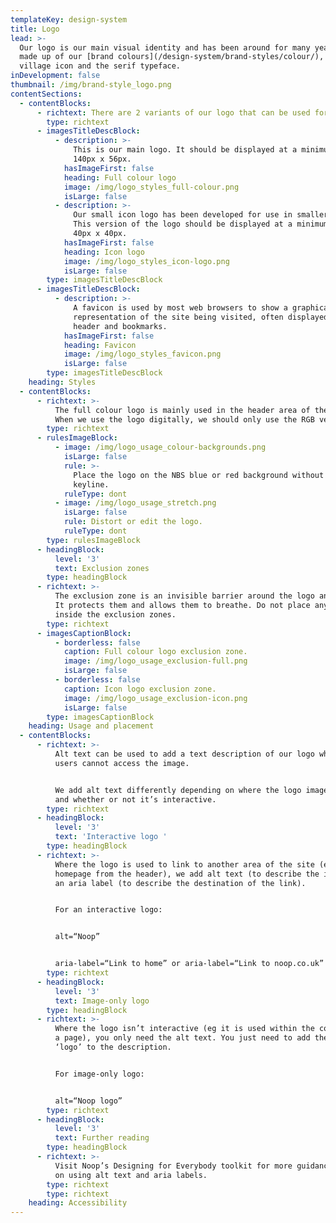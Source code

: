```yaml
---
templateKey: design-system
title: Logo
lead: >-
  Our logo is our main visual identity and has been around for many years. It's
  made up of our [brand colours](/design-system/brand-styles/colour/), the
  village icon and the serif typeface.
inDevelopment: false
thumbnail: /img/brand-style_logo.png
contentSections:
  - contentBlocks:
      - richtext: There are 2 variants of our logo that can be used for digital formats.
        type: richtext
      - imagesTitleDescBlock:
          - description: >-
              This is our main logo. It should be displayed at a minimum size of
              140px x 56px.
            hasImageFirst: false
            heading: Full colour logo
            image: /img/logo_styles_full-colour.png
            isLarge: false
          - description: >-
              Our small icon logo has been developed for use in smaller spaces.
              This version of the logo should be displayed at a minimum size of
              40px x 40px.
            hasImageFirst: false
            heading: Icon logo
            image: /img/logo_styles_icon-logo.png
            isLarge: false
        type: imagesTitleDescBlock
      - imagesTitleDescBlock:
          - description: >-
              A favicon is used by most web browsers to show a graphical
              representation of the site being visited, often displayed in the
              header and bookmarks.
            hasImageFirst: false
            heading: Favicon
            image: /img/logo_styles_favicon.png
            isLarge: false
        type: imagesTitleDescBlock
    heading: Styles
  - contentBlocks:
      - richtext: >-
          The full colour logo is mainly used in the header area of the website.
          When we use the logo digitally, we should only use the RGB version.
        type: richtext
      - rulesImageBlock:
          - image: /img/logo_usage_colour-backgrounds.png
            isLarge: false
            rule: >-
              Place the logo on the NBS blue or red background without a holding
              keyline.
            ruleType: dont
          - image: /img/logo_usage_stretch.png
            isLarge: false
            rule: Distort or edit the logo.
            ruleType: dont
        type: rulesImageBlock
      - headingBlock:
          level: '3'
          text: Exclusion zones
        type: headingBlock
      - richtext: >-
          The exclusion zone is an invisible barrier around the logo and icon.
          It protects them and allows them to breathe. Do not place anything
          inside the exclusion zones.
        type: richtext
      - imagesCaptionBlock:
          - borderless: false
            caption: Full colour logo exclusion zone.
            image: /img/logo_usage_exclusion-full.png
            isLarge: false
          - borderless: false
            caption: Icon logo exclusion zone.
            image: /img/logo_usage_exclusion-icon.png
            isLarge: false
        type: imagesCaptionBlock
    heading: Usage and placement
  - contentBlocks:
      - richtext: >-
          Alt text can be used to add a text description of our logo where our
          users cannot access the image.


          We add alt text differently depending on where the logo image appears
          and whether or not it’s interactive.
        type: richtext
      - headingBlock:
          level: '3'
          text: 'Interactive logo '
        type: headingBlock
      - richtext: >-
          Where the logo is used to link to another area of the site (eg to the
          homepage from the header), we add alt text (to describe the image) and
          an aria label (to describe the destination of the link).


          For an interactive logo:


          alt=“Noop”


          aria-label=“Link to home” or aria-label=“Link to noop.co.uk”
        type: richtext
      - headingBlock:
          level: '3'
          text: Image-only logo
        type: headingBlock
      - richtext: >-
          Where the logo isn’t interactive (eg it is used within the content of
          a page), you only need the alt text. You just need to add the word
          ‘logo’ to the description.


          For image-only logo:


          alt=“Noop logo”
        type: richtext
      - headingBlock:
          level: '3'
          text: Further reading
        type: headingBlock
      - richtext: >-
          Visit Noop’s Designing for Everybody toolkit for more guidance
          on using alt text and aria labels.
        type: richtext
        type: richtext
    heading: Accessibility
---
```


